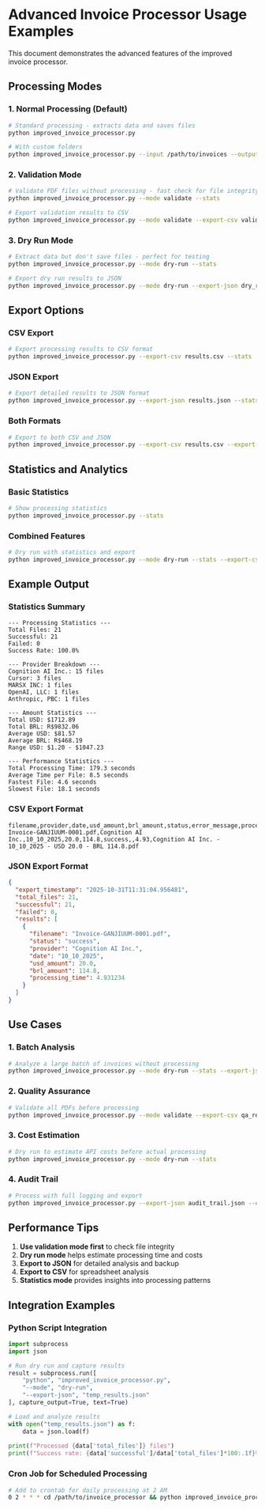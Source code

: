 # Advanced Invoice Processor Usage Examples

This document demonstrates the advanced features of the improved invoice processor.

## Processing Modes

### 1. Normal Processing (Default)
```bash
# Standard processing - extracts data and saves files
python improved_invoice_processor.py

# With custom folders
python improved_invoice_processor.py --input /path/to/invoices --output /path/to/processed
```

### 2. Validation Mode
```bash
# Validate PDF files without processing - fast check for file integrity
python improved_invoice_processor.py --mode validate --stats

# Export validation results to CSV
python improved_invoice_processor.py --mode validate --export-csv validation_report.csv
```

### 3. Dry Run Mode
```bash
# Extract data but don't save files - perfect for testing
python improved_invoice_processor.py --mode dry-run --stats

# Export dry run results to JSON
python improved_invoice_processor.py --mode dry-run --export-json dry_run_results.json
```

## Export Options

### CSV Export
```bash
# Export processing results to CSV format
python improved_invoice_processor.py --export-csv results.csv --stats
```

### JSON Export
```bash
# Export detailed results to JSON format
python improved_invoice_processor.py --export-json results.json --stats
```

### Both Formats
```bash
# Export to both CSV and JSON
python improved_invoice_processor.py --export-csv results.csv --export-json results.json --stats
```

## Statistics and Analytics

### Basic Statistics
```bash
# Show processing statistics
python improved_invoice_processor.py --stats
```

### Combined Features
```bash
# Dry run with statistics and export
python improved_invoice_processor.py --mode dry-run --stats --export-csv analysis.csv --export-json analysis.json
```

## Example Output

### Statistics Summary
```
--- Processing Statistics ---
Total Files: 21
Successful: 21
Failed: 0
Success Rate: 100.0%

--- Provider Breakdown ---
Cognition AI Inc.: 15 files
Cursor: 3 files
MARSX INC: 1 files
OpenAI, LLC: 1 files
Anthropic, PBC: 1 files

--- Amount Statistics ---
Total USD: $1712.89
Total BRL: R$9832.06
Average USD: $81.57
Average BRL: R$468.19
Range USD: $1.20 - $1047.23

--- Performance Statistics ---
Total Processing Time: 179.3 seconds
Average Time per File: 8.5 seconds
Fastest File: 4.6 seconds
Slowest File: 18.1 seconds
```

### CSV Export Format
```csv
filename,provider,date,usd_amount,brl_amount,status,error_message,processing_time,output_filename
Invoice-GANJIUUM-0001.pdf,Cognition AI Inc.,10_10_2025,20.0,114.8,success,,4.93,Cognition AI Inc. - 10_10_2025 - USD 20.0 - BRL 114.8.pdf
```

### JSON Export Format
```json
{
  "export_timestamp": "2025-10-31T11:31:04.956481",
  "total_files": 21,
  "successful": 21,
  "failed": 0,
  "results": [
    {
      "filename": "Invoice-GANJIUUM-0001.pdf",
      "status": "success",
      "provider": "Cognition AI Inc.",
      "date": "10_10_2025",
      "usd_amount": 20.0,
      "brl_amount": 114.8,
      "processing_time": 4.931234
    }
  ]
}
```

## Use Cases

### 1. Batch Analysis
```bash
# Analyze a large batch of invoices without processing
python improved_invoice_processor.py --mode dry-run --stats --export-json batch_analysis.json
```

### 2. Quality Assurance
```bash
# Validate all PDFs before processing
python improved_invoice_processor.py --mode validate --export-csv qa_report.csv --stats
```

### 3. Cost Estimation
```bash
# Dry run to estimate API costs before actual processing
python improved_invoice_processor.py --mode dry-run --stats
```

### 4. Audit Trail
```bash
# Process with full logging and export
python improved_invoice_processor.py --export-json audit_trail.json --export-csv audit_summary.csv --stats
```

## Performance Tips

1. **Use validation mode first** to check file integrity
2. **Dry run mode** helps estimate processing time and costs
3. **Export to JSON** for detailed analysis and backup
4. **Export to CSV** for spreadsheet analysis
5. **Statistics mode** provides insights into processing patterns

## Integration Examples

### Python Script Integration
```python
import subprocess
import json

# Run dry run and capture results
result = subprocess.run([
    "python", "improved_invoice_processor.py",
    "--mode", "dry-run",
    "--export-json", "temp_results.json"
], capture_output=True, text=True)

# Load and analyze results
with open("temp_results.json") as f:
    data = json.load(f)
    
print(f"Processed {data['total_files']} files")
print(f"Success rate: {data['successful']/data['total_files']*100:.1f}%")
```

### Cron Job for Scheduled Processing
```bash
# Add to crontab for daily processing at 2 AM
0 2 * * * cd /path/to/invoice_processor && python improved_invoice_processor.py --export-json /logs/$(date +\%Y\%m\%d)_results.json --stats >> /logs/$(date +\%Y\%m\%d)_processing.log 2>&1
```

